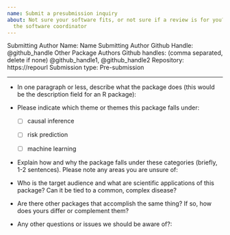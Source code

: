 ```yaml
---
name: Submit a presubmission inquiry
about: Not sure your software fits, or not sure if a review is for you? Use this template to get a quick response from
  the software coordinator
---
```


<!---
Below, please enter values for (1) submitting author GitHub handle (replacing "@github_handle"); and (2) Repository URL (replacing "https://repourl"). Values for additional package authors may also be specified, replacing "@github_handle1", "@github_handle2" - delete these if not needed. DO NOT DELETE HTML SYMBOLS (everything between "<!" and ">"). Replace only "@github_handle" and "https://repourl". This comment may be deleted once it has been read and understood.
--->

Submitting Author Name: Name
Submitting Author Github Handle: <!--author1-->@github_handle<!--end-author1-->
Other Package Authors Github handles: (comma separated, delete if none) <!--author-others-->@github_handle1, @github_handle2<!--end-author-others-->
Repository:  <!--repourl-->https://repourl<!--end-repourl-->
Submission type: <!--submission-type-->Pre-submission<!--end-submission-type-->

---

- In one paragraph or less, describe what the package does (this would be the description field for an R package): 


- Please indicate which theme or themes this package falls under: 

	- [ ] causal inference
	- [ ] risk prediction
	- [ ] machine learning


- Explain how and why the package falls under these categories (briefly, 1-2 sentences).  Please note any areas you are unsure of:



- Who is the target audience and what are scientific applications of this package? Can it be tied to a common, complex disease?


- Are there other packages that accomplish the same thing? If so, how does yours differ or complement them?


- Any other questions or issues we should be aware of?:

